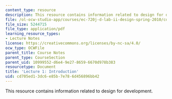 ```yaml
---
content_type: resource
description: This resource contains information related to design for development.
file: /ol-ocw-studio-app/courses/ec-720j-d-lab-ii-design-spring-2010/cd705ed13dc6e85b7e786d456896bb42_MITEC_720JS10_lec01.pdf
file_size: 5244715
file_type: application/pdf
learning_resource_types:
- Lecture Notes
license: https://creativecommons.org/licenses/by-nc-sa/4.0/
ocw_type: OCWFile
parent_title: Course Notes
parent_type: CourseSection
parent_uid: 10999552-d6e4-9e27-8659-6670d978b383
resourcetype: Document
title: 'Lecture 1: Introduction'
uid: cd705ed1-3dc6-e85b-7e78-6d456896bb42
---
```

This resource contains information related to design for development.